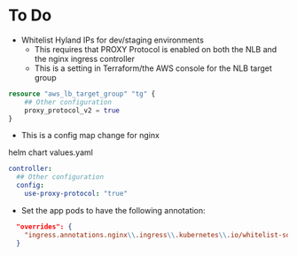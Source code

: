 # To Do

* Whitelist Hyland IPs for dev/staging environments
  * This requires that PROXY Protocol is enabled on both the NLB and the nginx ingress controller
  * This is a setting in Terraform/the AWS console for the NLB target group

```terraform
resource "aws_lb_target_group" "tg" {
    ## Other configuration
    proxy_protocol_v2 = true
}
```

  * This is a config map change for nginx 

helm chart values.yaml
```yaml
controller:
  ## Other configuration 
  config:
    use-proxy-protocol: "true"
```

* Set the app pods to have the following annotation: 

```json
  "overrides": {
    "ingress.annotations.nginx\\.ingress\\.kubernetes\\.io/whitelist-source-range": "'${T(String).join(\"\\,\",#stage('Terraform Output - Development')['context']['status']['outputs']['hyland_ips']['value'])}'"
  }
```